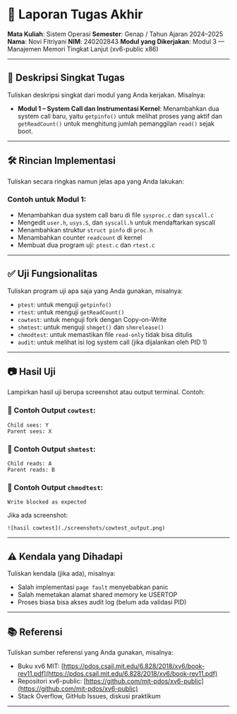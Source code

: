 # 📝 Laporan Tugas Akhir

**Mata Kuliah**: Sistem Operasi
**Semester**: Genap / Tahun Ajaran 2024–2025
**Nama**: Novi Fitriyani
**NIM**: 240202843
**Modul yang Dikerjakan**: Modul 3 — Manajemen Memori Tingkat Lanjut (xv6-public x86)


---

## 📌 Deskripsi Singkat Tugas

Tuliskan deskripsi singkat dari modul yang Anda kerjakan. Misalnya:

* **Modul 1 – System Call dan Instrumentasi Kernel**:
  Menambahkan dua system call baru, yaitu `getpinfo()` untuk melihat proses yang aktif dan `getReadCount()` untuk menghitung jumlah pemanggilan `read()` sejak boot.
---

## 🛠️ Rincian Implementasi

Tuliskan secara ringkas namun jelas apa yang Anda lakukan:

### Contoh untuk Modul 1:

* Menambahkan dua system call baru di file `sysproc.c` dan `syscall.c`
* Mengedit `user.h`, `usys.S`, dan `syscall.h` untuk mendaftarkan syscall
* Menambahkan struktur `struct pinfo` di `proc.h`
* Menambahkan counter `readcount` di kernel
* Membuat dua program uji: `ptest.c` dan `rtest.c`
---

## ✅ Uji Fungsionalitas

Tuliskan program uji apa saja yang Anda gunakan, misalnya:

* `ptest`: untuk menguji `getpinfo()`
* `rtest`: untuk menguji `getReadCount()`
* `cowtest`: untuk menguji fork dengan Copy-on-Write
* `shmtest`: untuk menguji `shmget()` dan `shmrelease()`
* `chmodtest`: untuk memastikan file `read-only` tidak bisa ditulis
* `audit`: untuk melihat isi log system call (jika dijalankan oleh PID 1)

---

## 📷 Hasil Uji

Lampirkan hasil uji berupa screenshot atau output terminal. Contoh:

### 📍 Contoh Output `cowtest`:

```
Child sees: Y
Parent sees: X
```

### 📍 Contoh Output `shmtest`:

```
Child reads: A
Parent reads: B
```

### 📍 Contoh Output `chmodtest`:

```
Write blocked as expected
```

Jika ada screenshot:

```
![hasil cowtest](./screenshots/cowtest_output.png)
```

---

## ⚠️ Kendala yang Dihadapi

Tuliskan kendala (jika ada), misalnya:

* Salah implementasi `page fault` menyebabkan panic
* Salah memetakan alamat shared memory ke USERTOP
* Proses biasa bisa akses audit log (belum ada validasi PID)

---

## 📚 Referensi

Tuliskan sumber referensi yang Anda gunakan, misalnya:

* Buku xv6 MIT: [https://pdos.csail.mit.edu/6.828/2018/xv6/book-rev11.pdf](https://pdos.csail.mit.edu/6.828/2018/xv6/book-rev11.pdf)
* Repositori xv6-public: [https://github.com/mit-pdos/xv6-public](https://github.com/mit-pdos/xv6-public)
* Stack Overflow, GitHub Issues, diskusi praktikum

---
